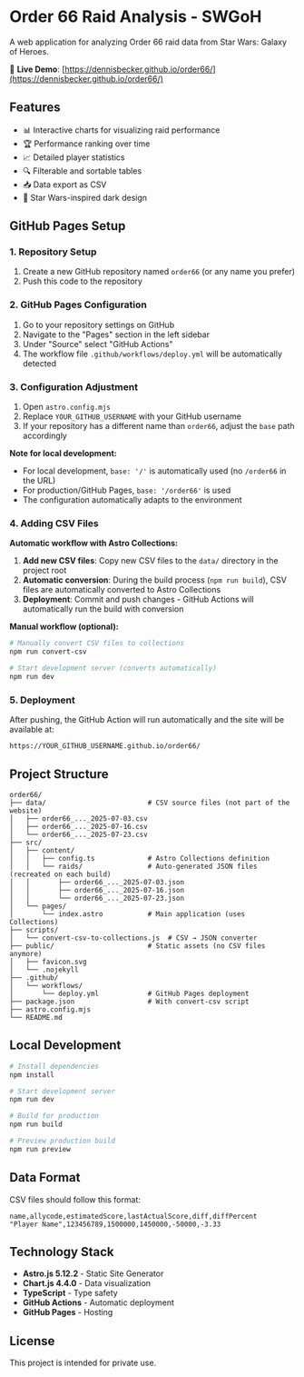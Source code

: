 # Order 66 Raid Analysis - SWGoH

A web application for analyzing Order 66 raid data from Star Wars: Galaxy of Heroes.

🚀 **Live Demo**: [https://dennisbecker.github.io/order66/](https://dennisbecker.github.io/order66/)

## Features

- 📊 Interactive charts for visualizing raid performance
- 🏆 Performance ranking over time
- 📈 Detailed player statistics
- 🔍 Filterable and sortable tables
- 📥 Data export as CSV
- 🌟 Star Wars-inspired dark design

## GitHub Pages Setup

### 1. Repository Setup
1. Create a new GitHub repository named `order66` (or any name you prefer)
2. Push this code to the repository

### 2. GitHub Pages Configuration
1. Go to your repository settings on GitHub
2. Navigate to the "Pages" section in the left sidebar
3. Under "Source" select "GitHub Actions"
4. The workflow file `.github/workflows/deploy.yml` will be automatically detected

### 3. Configuration Adjustment
1. Open `astro.config.mjs`
2. Replace `YOUR_GITHUB_USERNAME` with your GitHub username
3. If your repository has a different name than `order66`, adjust the `base` path accordingly

**Note for local development:**
- For local development, `base: '/'` is automatically used (no `/order66` in the URL)
- For production/GitHub Pages, `base: '/order66'` is used
- The configuration automatically adapts to the environment

### 4. Adding CSV Files
**Automatic workflow with Astro Collections:**

1. **Add new CSV files**: Copy new CSV files to the `data/` directory in the project root
2. **Automatic conversion**: During the build process (`npm run build`), CSV files are automatically converted to Astro Collections
3. **Deployment**: Commit and push changes - GitHub Actions will automatically run the build with conversion

**Manual workflow (optional):**
```bash
# Manually convert CSV files to collections
npm run convert-csv

# Start development server (converts automatically)
npm run dev
```

### 5. Deployment
After pushing, the GitHub Action will run automatically and the site will be available at:
```
https://YOUR_GITHUB_USERNAME.github.io/order66/
```

## Project Structure

```
order66/
├── data/                         # CSV source files (not part of the website)
│   ├── order66_..._2025-07-03.csv
│   ├── order66_..._2025-07-16.csv
│   └── order66_..._2025-07-23.csv
├── src/
│   ├── content/
│   │   ├── config.ts             # Astro Collections definition
│   │   └── raids/                # Auto-generated JSON files (recreated on each build)
│   │       ├── order66_..._2025-07-03.json
│   │       ├── order66_..._2025-07-16.json
│   │       └── order66_..._2025-07-23.json
│   └── pages/
│       └── index.astro           # Main application (uses Collections)
├── scripts/
│   └── convert-csv-to-collections.js  # CSV → JSON converter
├── public/                       # Static assets (no CSV files anymore)
│   ├── favicon.svg
│   └── .nojekyll
├── .github/
│   └── workflows/
│       └── deploy.yml            # GitHub Pages deployment
├── package.json                  # With convert-csv script
├── astro.config.mjs
└── README.md
```

## Local Development

```bash
# Install dependencies
npm install

# Start development server
npm run dev

# Build for production
npm run build

# Preview production build
npm run preview
```

## Data Format

CSV files should follow this format:
```csv
name,allycode,estimatedScore,lastActualScore,diff,diffPercent
"Player Name",123456789,1500000,1450000,-50000,-3.33
```

## Technology Stack

- **Astro.js 5.12.2** - Static Site Generator
- **Chart.js 4.4.0** - Data visualization
- **TypeScript** - Type safety
- **GitHub Actions** - Automatic deployment
- **GitHub Pages** - Hosting

## License

This project is intended for private use.
